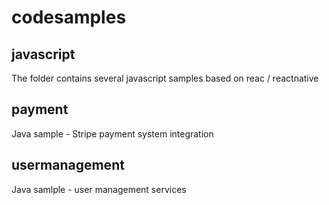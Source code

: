 # codesamples
## javascript
The folder contains several javascript samples based on reac / reactnative
## payment
Java sample - Stripe payment system integration
## usermanagement
Java samlple - user management services

